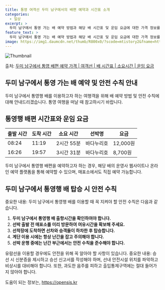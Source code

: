 ```yaml
---
title: 통영 여객선 두미 남구에서의 배편 예약과 시간표 소개
categories:
  - 일상
excerpt: >
  두미 남구에서 통영 가는 배 예약 방법과 해당 배 시간표 및 운임 요금에 대한 가격 정보를 안내 드리겠습니다. 안전하고 재밋는 통영행 여행을 위해 아래 정보 참고하시기 바랍니다. 통영행 배편 예약하기 👈 클릭두미 남구에서 통영행 배 시간표출발 시간도착 시간소요 시간선박명요금08:2411:192시간 55분바다누리호12,000원16:2619:573시간 31분바다누리호8,700원통영행 배편 예약하기 👈 클릭두미 남구에서 통영행 여객선 탑승 시 이용수칙두미 남구에서 통영행 배를 이용할 때 꼭 준수해야 할 이용수칙을 알아봅시다. 중요한 내용: 1) 두미 남구에서 통영행 배 출항시간을 확인하여야 합니다. 2) 선박 출발 전 매표소를 미리 방문하여 여유시간을 확보해 주세요. 3) 선착장에 도착하면 선차와 승객들이 하..
feature_text: >
  두미 남구에서 통영 가는 배 예약 방법과 해당 배 시간표 및 운임 요금에 대한 가격 정보를 안내 드리겠습니다. 안전하고 재밋는 통영행 여행을 위해 아래 정보 참고하시기 바랍니다. 통영행 배편 예약하기 👈 클릭두미 남구에서 통영행 배 시간표출발 시간도착 시간소요 시간선박명요금08:2411:192시간 55분바다누리호12,000원16:2619:573시간 31분바다누리호8,700원통영행 배편 예약하기 👈 클릭두미 남구에서 통영행 여객선 탑승 시 이용수칙두미 남구에서 통영행 배를 이용할 때 꼭 준수해야 할 이용수칙을 알아봅시다. 중요한 내용: 1) 두미 남구에서 통영행 배 출항시간을 확인하여야 합니다. 2) 선박 출발 전 매표소를 미리 방문하여 여유시간을 확보해 주세요. 3) 선착장에 도착하면 선차와 승객들이 하..
image: https://img1.daumcdn.net/thumb/R800x0/?scode=mtistory2&fname=https%3A%2F%2Fblog.kakaocdn.net%2Fdn%2FcVrYpL%2FbtsHyUdO5Ld%2FWeTvWA0fmCuNyoFcu5lQuK%2Fimg.webp
---
```


![Thumbnail](https://img1.daumcdn.net/thumb/R800x0/?scode=mtistory2&fname=https%3A%2F%2Fblog.kakaocdn.net%2Fdn%2FcVrYpL%2FbtsHyUdO5Ld%2FWeTvWA0fmCuNyoFcu5lQuK%2Fimg.webp)

<p>출처: <a href="https://opensis.kr/entry/%EB%91%90%EB%AF%B8-%EB%82%A8%EA%B5%AC%EC%97%90%EC%84%9C-%ED%86%B5%EC%98%81-%EB%B0%B0%ED%8E%B8-%EC%98%88%EC%95%BD-%EA%B0%80%EA%B2%A9-%EC%97%AC%EA%B0%9D%EC%84%A0-%EB%B0%B0-%EC%8B%9C%EA%B0%84%ED%91%9C-%EC%86%8C%EC%9A%94%EC%8B%9C%EA%B0%84-%EC%9A%B4%EC%9E%84-%EC%9A%94%EA%B8%88" rel="dofollow">두미 남구에서 통영 배편 예약 가격 | 여객선 | 배 시간표 | 소요시간 | 운임 요금</a> </p>

## 두미 남구에서 통영 가는 배 예약 및 안전 수칙 안내



두미 남구에서 통영행 배를 이용하고자 하는 여행객을 위해 배 예약 방법 및 안전 수칙에 대해 안내드리겠습니다. 통영 여행을 떠날 때
참고하시기 바랍니다.



## 통영행 배편 시간표와 운임 요금



**출발 시간** | **도착 시간** | **소요 시간** | **선박명** | **요금**  
---|---|---|---|---  
08:24 | 11:19 | 2시간 55분 | 바다누리호 | 12,000원  
16:26 | 19:57 | 3시간 31분 | 바다누리호 | 8,700원  
  


두미 남구에서 통영행 배편을 예약하고자 하는 경우, 해당 배의 운영사 웹사이트나 온라인 예약 플랫폼을 통해 예약할 수 있으며, 매표소에서도
직접 예약 가능합니다.

## 두미 남구에서 통영행 배 탑승 시 안전 수칙



중요한 내용: 두미 남구에서 통영행 배를 이용할 때 꼭 지켜야 할 안전 수칙은 다음과 같습니다.

  1. **두미 남구에서 통영행 배 출항시간을 확인하여야 합니다.**
  2. **선박 출발 전 매표소를 미리 방문하여 여유시간을 확보해 주세요.**
  3. **선착장에 도착하면 선차와 승객들이 하차한 후 탑승합니다.**
  4. **계단 이용 시에는 항상 난간을 잡고 주의해야 합니다.**
  5. **선박 운행 중에는 난간 부근에서는 안전 수칙을 준수해야 합니다.**



유람선을 이용할 경우에도 안전을 위해 꼭 알아야 할 사항이 있습니다. 중요한 내용: 승선 시 신분증을 제시하고 승선 신고서를 작성해야 하며,
선내 안전시설 위치를 파악하고 비상시를 대비해야 합니다. 또한, 과도한 음주를 피하고 출입통제구역에는 절대 들어가지 않아야 합니다.





 

도움이 되는 정보는, <a href="https://opensis.kr" rel="dofollow">https://opensis.kr</a>


